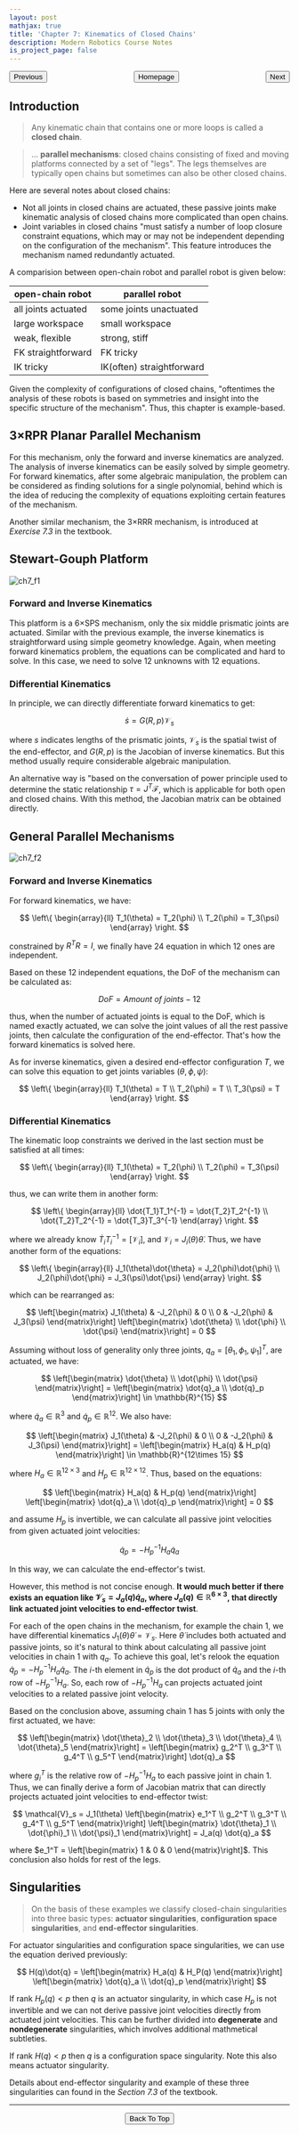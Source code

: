 ```yaml
---
layout: post
mathjax: true
title: 'Chapter 7: Kinematics of Closed Chains'
description: Modern Robotics Course Notes
is_project_page: false
---
```


<p style="text-align:center;">
<button type="button" onclick="window.location.href='index.html';">Homepage</button>
<span style="float:left;"><button type="button" onclick="window.location.href='ch6.html';">Previous</button></span>
<span style="float:right;"><button type="button" onclick="window.location.href='ch8.html';">Next</button></span>
</p>

## Introduction

> Any kinematic chain that contains one or more loops is called a **closed chain**.

> ... **parallel mechanisms**: closed chains consisting of fixed and moving platforms connected by a set of "legs". The legs themselves are typically open chains but sometimes can also be other closed chains.

Here are several notes about closed chains:
* Not all joints in closed chains are actuated, these passive joints make kinematic analysis of closed chains more complicated than open chains.
* Joint variables in closed chains "must satisfy a number of loop closure constraint equations, which may or may not be independent depending on the configuration of the mechanism". This feature introduces the mechanism named redundantly actuated.

A comparision between open-chain robot and parallel robot is given below:

| open-chain robot | parallel robot |
| --- | --- |
| all joints actuated | some joints unactuated |
| large workspace | small workspace |
| weak, flexible | strong, stiff |
| FK straightforward | FK tricky |
| IK tricky | IK(often) straightforward |

Given the complexity of configurations of closed chains, "oftentimes the analysis of these robots is based on symmetries and insight into the specific structure of the mechanism". Thus, this chapter is example-based.

## 3$\times$RPR Planar Parallel Mechanism

For this mechanism, only the forward and inverse kinematics are analyzed. The analysis of inverse kinematics can be easily solved by simple geometry. For forward kinematics, after some algebraic manipulation, the problem can be considered as finding solutions for a single polynomial, behind which is the idea of reducing the complexity of equations exploiting certain features of the mechanism.

Another similar mechanism, the 3$\times$RRR mechanism, is introduced at *Exercise 7.3* in the textbook.

## Stewart-Gouph Platform

![ch7_f1](assets/img/ch7_f1.png)

### Forward and Inverse Kinematics

This platform is a 6$\times$SPS mechanism, only the six middle prismatic joints are actuated. Similar with the previous example, the inverse kinematics is straightforward using simple geometry knowledge. Again, when meeting forward kinematics problem, the equations can be complicated and hard to solve. In this case, we need to solve 12 unknowns with 12 equations.

### Differential Kinematics

In principle, we can directly differentiate forward kinematics to get:

$$
\dot{s} = G(R, p)\mathcal{V}_s
$$

where $s$ indicates lengths of the prismatic joints, $\mathcal{V}_s$ is the spatial twist of the end-effector, and $G(R,p)$ is the Jacobian of inverse kinematics. But this method usually require considerable algebraic manipulation.

An alternative way is "based on the conversation of power principle used to determine the static relationship $\tau = J^T\mathcal{F}$, which is applicable for both open and closed chains. With this method, the Jacobian matrix can be obtained directly.

## General Parallel Mechanisms

![ch7_f2](assets/img/ch7_f2.png)

### Forward and Inverse Kinematics

For forward kinematics, we have:

$$
\left\{
	\begin{array}{ll}
		T_1(\theta) = T_2(\phi) \\
		T_2(\phi) = T_3(\psi)
	\end{array}
\right.
$$

constrained by $R^TR = I$, we finally have 24 equation in which 12 ones are independent.

Based on these 12 independent equations, the DoF of the mechanism can be calculated as:

$$
DoF = \textit{Amount of joints} - 12
$$

thus, when the number of actuated joints is equal to the DoF, which is named exactly actuated, we can solve the joint values of all the rest passive joints, then calculate the configuration of the end-effector. That's how the forward kinematics is solved here.

As for inverse kinematics, given a desired end-effector configuration $T$, we can solve this equation to get joints variables $(\theta, \phi, \psi)$:

$$
\left\{
	\begin{array}{ll}
		T_1(\theta) = T \\
		T_2(\phi) = T \\
		T_3(\psi) = T
	\end{array}
\right.
$$

### Differential Kinematics

The kinematic loop constraints we derived in the last section must be satisfied at all times:

$$
\left\{
	\begin{array}{ll}
		T_1(\theta) = T_2(\phi) \\
		T_2(\phi) = T_3(\psi)
	\end{array}
\right.
$$

thus, we can write them in another form:

$$
\left\{
	\begin{array}{ll}
		\dot{T_1}T_1^{-1} = \dot{T_2}T_2^{-1} \\
		\dot{T_2}T_2^{-1} = \dot{T_3}T_3^{-1} 
	\end{array}
\right.
$$

where we already know $\dot{T}_iT_i^{-1} = [\mathcal{V}_i]$, and $\mathcal{V}_i = J_i(\theta)\dot{\theta}$. Thus, we have another form of the equations:

$$
\left\{
	\begin{array}{ll}
		J_1(\theta)\dot{\theta} = J_2(\phi)\dot{\phi} \\
		J_2(\phi)\dot{\phi} = J_3(\psi)\dot{\psi} 
	\end{array}
\right.
$$

which can be rearranged as:

$$
\left[\begin{matrix} J_1(\theta) & -J_2(\phi) & 0 \\ 0 & -J_2(\phi) & J_3(\psi) \end{matrix}\right] \left[\begin{matrix} \dot{\theta} \\ \dot{\phi} \\ \dot{\psi} \end{matrix}\right] = 0
$$

Assuming without loss of generality only three joints, $q_a = [\theta_1, \phi_1, \psi_1]^T$, are actuated, we have:

$$
\left[\begin{matrix} \dot{\theta} \\ \dot{\phi} \\ \dot{\psi} \end{matrix}\right] = \left[\begin{matrix} \dot{q}_a \\ \dot{q}_p \end{matrix}\right] \in \mathbb{R}^{15}
$$

where $\dot{q}_a\in\mathbb{R}^{3}$ and $\dot{q}_p\in\mathbb{R}^{12}$. We also have:

$$
\left[\begin{matrix} J_1(\theta) & -J_2(\phi) & 0 \\ 0 & -J_2(\phi) & J_3(\psi) \end{matrix}\right] = \left[\begin{matrix} H_a(q) & H_p(q) \end{matrix}\right] \in \mathbb{R}^{12\times 15}
$$

where $H_a \in \mathbb{R}^{12\times 3}$ and $H_p \in \mathbb{R}^{12\times 12}$. Thus, based on the equations:

$$
\left[\begin{matrix} H_a(q) & H_p(q) \end{matrix}\right] \left[\begin{matrix} \dot{q}_a \\ \dot{q}_p \end{matrix}\right] = 0
$$

and assume $H_p$ is invertible, we can calculate all passive joint velocities from given actuated joint velocities:

$$
\dot{q}_p = -H_p^{-1}H_a\dot{q}_a
$$

In this way, we can calculate the end-effector's twist.

However, this method is not concise enough. **It would much better if there exists an equation like $\mathcal{V}_s = J_a(q)\dot{q}_a$, where $J_a(q)\in\mathbb{R}^{6\times 3}$, that directly link actuated joint velocities to end-effector twist**.

For each of the open chains in the mechanism, for example the chain 1, we have differential kinematics $J_1(\theta)\dot{\theta} = \mathcal{V}_s$. Here $\dot{\theta}$ includes both actuated and passive joints, so it's natural to think about calculating all passive joint velocities in chain 1 with $q_a$. To achieve this goal, let's relook the equation $\dot{q}_p = -H_p^{-1}H_a\dot{q}_a$. The $i$-th element in $\dot{q}_p$ is the dot product of $\dot{q}_a$ and the $i$-th row of $-H_p^{-1}H_a$. So, each row of $-H_p^{-1}H_a$ can projects actuated joint velocities to a related passive joint velocity.

Based on the conclusion above, assuming chain 1 has 5 joints with only the first actuated, we have:

$$
\left[\begin{matrix} \dot{\theta}_2 \\ \dot{\theta}_3 \\ \dot{\theta}_4 \\ \dot{\theta}_5 \end{matrix}\right] = \left[\begin{matrix} g_2^T \\ g_3^T \\ g_4^T \\ g_5^T \end{matrix}\right] \dot{q}_a
$$

where $g_i^T$ is the relative row of $-H_p^{-1}H_a$ to each passive joint in chain 1. Thus, we can finally derive a form of Jacobian matrix that can directly projects actuated joint velocities to end-effector twist:

$$
\mathcal{V}_s = J_1(\theta) \left[\begin{matrix} e_1^T \\ g_2^T \\ g_3^T \\ g_4^T \\ g_5^T \end{matrix}\right] \left[\begin{matrix} \dot{\theta}_1 \\ \dot{\phi}_1 \\ \dot{\psi}_1 \end{matrix}\right] = J_a(q) \dot{q}_a
$$

where $e_1^T = \left[\begin{matrix} 1 & 0 & 0 \end{matrix}\right]$. This conclusion also holds for rest of the legs.

## Singularities

> On the basis of these examples we classify closed-chain singularities into three basic types: **actuator singularities**, **configuration space singularities**, and **end-effector singularities**.

For actuator singularities and configuration space singularities, we can use the equation derived previously:

$$
H(q)\dot{q} = \left[\begin{matrix} H_a(q) & H_P(q) \end{matrix}\right] \left[\begin{matrix} \dot{q}_a \\ \dot{q}_p \end{matrix}\right]
$$

If rank $H_p(q) < p$ then $q$ is an actuator singularity, in which case $H_p$ is not invertible and we can not derive passive joint velocities directly from actuated joint velocities. This can be further divided into **degenerate** and **nondegenerate** singularities, which involves additional mathmetical subtleties.

If rank $H(q) < p$ then $q$ is a configuration space singularity. Note this also means actuator singularity.

Details about end-effector singularity and example of these three singularities can found in the *Section 7.3* of the textbook.

***

<p style="text-align:center;">
<button type="button" onclick="window.location.href='#top';">Back To Top</button>
<p>
